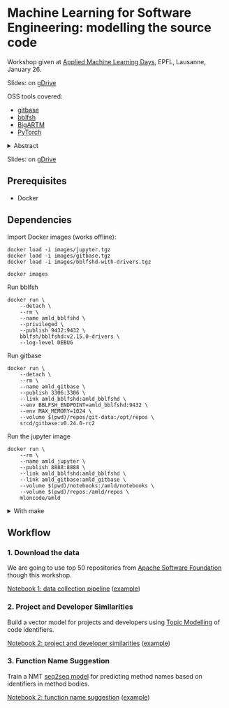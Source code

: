 # Machine Learning for Software Engineering: modelling the source code

Workshop given at [Applied Machine Learning Days](https://appliedmldays.org/workshops/machine-learning-for-software-engineering-modelling-the-source-code), EPFL, Lausanne, January 26.

Slides: on [gDrive](https://docs.google.com/presentation/d/1vF0JMagmXXzn-h-OaJu6CsDt78oSQSg58YFJsBUaHxk/edit)

OSS tools covered:

- [gitbase](https://docs.sourced.tech/gitbase)
- [bblfsh](https://doc.bblf.sh)
- [BigARTM](http://bigartm.org)
- [PyTorch](https://pytorch.org)

 <details>
<summary>Abstract</summary>

> Machine Learning on Source Code (MLonCode) is an emerging research domain which stands at the intersection of deep learning, natural language processing, software engineering and programming language communities.
>
> During this 3h30 workshop, we will review recent Software Engineering tasks that benefit from applying Machine Learning, with a focus on hands-on experience on:
> - extracting data from real source code
> - developing multiple Machine Learning models
> - for a particular task of source code summarization (or function name suggestion).
>
> At the end of the workshop participants will build 2 working models on a real dataset, producing near state-of-the-art results. Practical skill of extracting information from source code as well as modelling different aspects of it are going to be acquired.
>
> Prerequisites: familiarity with the basics of DeepLearning, a laptop with Docker installed

</details>

Slides: on [gDrive](#TBD)

## Prerequisites

- Docker

## Dependencies

Import Docker images (works offline):

```
docker load -i images/jupyter.tgz
docker load -i images/gitbase.tgz
docker load -i images/bblfshd-with-drivers.tgz

docker images
```

Run bblfsh

```shell
docker run \
    --detach \
    --rm \
    --name amld_bblfshd \
    --privileged \
    --publish 9432:9432 \
    bblfsh/bblfshd:v2.15.0-drivers \
    --log-level DEBUG
```

Run gitbase

```shell
docker run \
    --detach \
    --rm \
    --name amld_gitbase \
    --publish 3306:3306 \
    --link amld_bblfshd:amld_bblfshd \
    --env BBLFSH_ENDPOINT=amld_bblfshd:9432 \
    --env MAX_MEMORY=1024 \
    --volume $(pwd)/repos/git-data:/opt/repos \
    srcd/gitbase:v0.24.0-rc2
```

Run the jupyter image

```shell
docker run \
    --rm \
    --name amld_jupyter \
    --publish 8888:8888 \
    --link amld_bblfshd:amld_bblfshd \
    --link amld_gitbase:amld_gitbase \
    --volume $(pwd)/notebooks:/amld/notebooks \
    --volume $(pwd)/repos:/amld/repos \
    mloncode/amld
```

<details>
<summary>With make</summary>

To build the workshop image and launch the 3 required containers

```shell
make build-and-run
```

To only launch the 3 required containers

```shell
make
```

</details>

## Workflow

### 1. Download the data

We are going to use top 50 repositories from [Apache Software Foundation](https://www.apache.org) though this workshop.

[Notebook 1: data collection pipeline](http://127.0.0.1:8888/notebooks/Download%20repositories.ipynb) ([example](notebooks/Download%20repositories.ipynb))

### 2. Project and Developer Similarities

Build a vector model for projects and developers using [Topic Modelling](https://en.wikipedia.org/wiki/Topic_model) of code identifiers.

[Notebook 2: project and developer similarities](http://127.0.0.1:8888/notebooks/Project%20and%20Developer%20Similarity.ipynb) ([example](notebooks/Project%20and%20Developer%20Similarity.ipynb))

### 3. Function Name Suggestion

Train a NMT [seq2seq model](https://towardsdatascience.com/nlp-sequence-to-sequence-networks-part-2-seq2seq-model-encoderdecoder-model-6c22e29fd7e1) for predicting method names based on identifiers in method bodies.

[Notebook 2: function name suggestion](http://127.0.0.1:8888/notebooks/Name%20suggestion.ipynb) ([example](notebooks/Name%20suggestion.ipynb))
